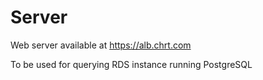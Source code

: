 # Server

Web server available at https://alb.chrt.com

To be used for querying RDS instance running PostgreSQL
